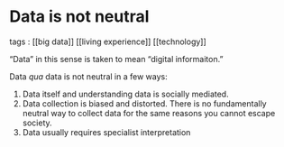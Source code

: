# Data is not neutral

tags
: [[big data]] [[living experience]] [[technology]]

&ldquo;Data&rdquo; in this sense is taken to mean &ldquo;digital informaiton.&rdquo;

Data _qua_ data is not neutral in a few ways:

1.  Data itself and understanding data is socially mediated.
2.  Data collection is biased and distorted. There is no fundamentally neutral way to collect data for the same reasons you cannot escape society.
3.  Data usually requires specialist interpretation

